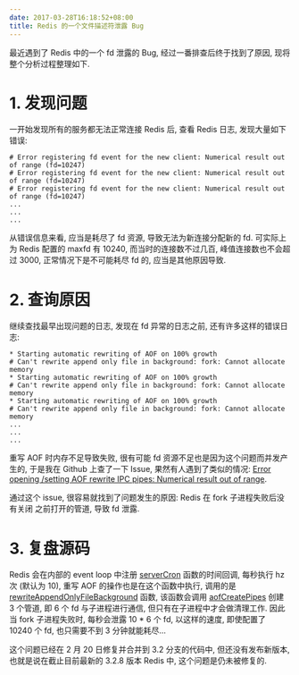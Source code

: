 ```yaml
---
date: 2017-03-28T16:18:52+08:00
title: Redis 的一个文件描述符泄露 Bug
---
```


最近遇到了 Redis 中的一个 fd 泄露的 Bug, 经过一番排查后终于找到了原因,
现将整个分析过程整理如下.
<!--more-->

# 1. 发现问题

一开始发现所有的服务都无法正常连接 Redis 后, 查看 Redis 日志, 发现大量如下错误:

``` text
# Error registering fd event for the new client: Numerical result out of range (fd=10247)
# Error registering fd event for the new client: Numerical result out of range (fd=10247)
# Error registering fd event for the new client: Numerical result out of range (fd=10247)
...
...
...
```

从错误信息来看, 应当是耗尽了 fd 资源, 导致无法为新连接分配新的 fd. 可实际上为 
Redis 配置的 maxfd 有 10240, 而当时的连接数不过几百, 峰值连接数也不会超过 3000,
正常情况下是不可能耗尽 fd 的, 应当是其他原因导致.

# 2. 查询原因

继续查找最早出现问题的日志, 发现在 fd 异常的日志之前, 还有许多这样的错误日志:

``` text
* Starting automatic rewriting of AOF on 100% growth
# Can't rewrite append only file in background: fork: Cannot allocate memory
* Starting automatic rewriting of AOF on 100% growth
# Can't rewrite append only file in background: fork: Cannot allocate memory
* Starting automatic rewriting of AOF on 100% growth
# Can't rewrite append only file in background: fork: Cannot allocate memory
...
...
...
```

重写 AOF 时内存不足导致失败, 很有可能 fd 资源不足也是因为这个问题而并发产生的,
于是我在 Github 上查了一下 Issue, 果然有人遇到了类似的情况:
[Error opening /setting AOF rewrite IPC pipes: Numerical result out of range](https://github.com/antirez/redis/issues/2857).

通过这个 issue, 很容易就找到了问题发生的原因: Redis 在 fork 子进程失败后没有关闭
之前打开的管道, 导致 fd 泄露.

# 3. 复盘源码

Redis 会在内部的 event loop 中注册 [serverCron](https://github.com/antirez/redis/blob/94751543b0a15ea333dab3121fa32747cf59de8f/src/server.c#L947)
函数的时间回调, 每秒执行 hz 次 (默认为 10), 重写 AOF 的操作也是在这个函数中执行, 调用的是
[rewriteAppendOnlyFileBackground](https://github.com/antirez/redis/blob/94751543b0a15ea333dab3121fa32747cf59de8f/src/aof.c#L1320)
函数, 该函数会调用 [aofCreatePipes](https://github.com/antirez/redis/blob/94751543b0a15ea333dab3121fa32747cf59de8f/src/aof.c#L1265)
创建 3 个管道, 即 6 个 fd 与子进程进行通信, 但只有在子进程中才会做清理工作. 因此当
fork 子进程失败时, 每秒会泄露 10 * 6 个 fd, 以这样的速度, 即使配置了 10240 个 fd,
也只需要不到 3 分钟就能耗尽...

这个问题已经在 2 月 20 日修复并合并到 3.2 分支的代码中, 但还没有发布新版本,
也就是说在截止目前最新的 3.2.8 版本 Redis 中, 这个问题是仍未被修复的.
